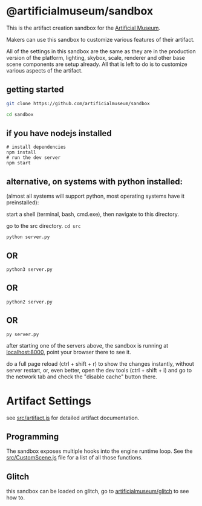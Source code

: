 # @artificialmuseum/sandbox

This is the artifact creation sandbox for the [Artificial Museum](https://artificialmuseum.com).

Makers can use this sandbox to customize various features of their artifact.

All of the settings in this sandbox are the same as they are in the production version of the platform,
lighting, skybox, scale, renderer and other base scene components are setup already.
All that is left to do is to customize various aspects of the artifact.

## getting started

```bash
git clone https://github.com/artificialmuseum/sandbox

cd sandbox
```

## if you have nodejs installed

```
# install dependencies
npm install
# run the dev server
npm start
```

## alternative, on systems with python installed:

(almost all systems will support python, most operating systems have it preinstalled):

start a shell (terminal, bash, cmd.exe), then navigate to this directory.

go to the src directory.
`cd src`

`python server.py`

## OR

`python3 server.py`

## OR

`python2 server.py`

## OR

`py server.py`

after starting one of the servers above, the sandbox is running at [localhost:8000](http://localhost:8000), point your browser there to see it.

do a full page reload (ctrl + shift + r) to show the changes instantly, without server restart,
or, even better, open the dev tools (ctrl + shift + i) and go to the network tab and check the "disable cache" button there.

# Artifact Settings

see [src/artifact.js](https://github.com/artificialmuseum/sandbox/blob/master/src/examples/documented/artifact.js) for detailed artifact documentation.

## Programming

The sandbox exposes multiple hooks into the engine runtime loop.
See the
[src/CustomScene.js](https://github.com/artificialmuseum/sandbox/blob/master/src/examples/documented/CustomScene.js)
file for a list of all those functions.

## Glitch

this sandbox can be loaded on glitch, go to [artificialmuseum/glitch](https://github.com/artificialmuseum/glitch) to see how to.
